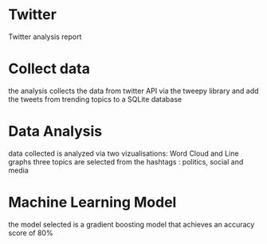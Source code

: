 # Twitter
Twitter analysis report
# Collect data
the analysis collects the data from twitter API via the tweepy library and add the tweets from trending topics to a SQLite database
# Data Analysis
data collected is analyzed via two vizualisations: Word Cloud and Line graphs
three topics are selected from the hashtags : politics, social and media

# Machine Learning Model
the model selected is a gradient boosting model that achieves an accuracy score of 80%
